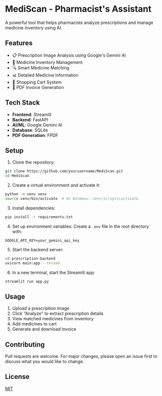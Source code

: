 # MediScan - Pharmacist's Assistant

A powerful tool that helps pharmacists analyze prescriptions and manage medicine inventory using AI.

## Features

- 📋 Prescription Image Analysis using Google's Gemini AI
- 💊 Medicine Inventory Management
- 🔍 Smart Medicine Matching
- 📊 Detailed Medicine Information
- 🛒 Shopping Cart System
- 📄 PDF Invoice Generation

## Tech Stack

- **Frontend**: Streamlit
- **Backend**: FastAPI
- **AI/ML**: Google Gemini AI
- **Database**: SQLite
- **PDF Generation**: FPDF

## Setup

1. Clone the repository:
```bash
git clone https://github.com/yourusername/MediScan.git
cd MediScan
```

2. Create a virtual environment and activate it:
```bash
python -m venv venv
source venv/bin/activate  # On Windows: venv\Scripts\activate
```

3. Install dependencies:
```bash
pip install -r requirements.txt
```

4. Set up environment variables:
Create a `.env` file in the root directory with:
```
GOOGLE_API_KEY=your_gemini_api_key
```

5. Start the backend server:
```bash
cd prescription-backend
uvicorn main:app --reload
```

6. In a new terminal, start the Streamlit app:
```bash
streamlit run app.py
```

## Usage

1. Upload a prescription image
2. Click "Analyze" to extract prescription details
3. View matched medicines from inventory
4. Add medicines to cart
5. Generate and download invoice

## Contributing

Pull requests are welcome. For major changes, please open an issue first to discuss what you would like to change.

## License

[MIT](https://choosealicense.com/licenses/mit/) 